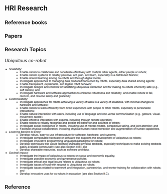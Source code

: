 ## HRI Research

### Reference books


### Papers


### Research Topics

*Ubiquitous co-robot* 

![alt NSF](image/co-robot.png)

### Reference 
